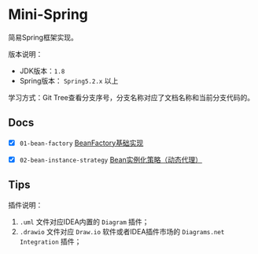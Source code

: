 # Mini-Spring

简易Spring框架实现。

版本说明：
- JDK版本：`1.8`
- Spring版本： `Spring5.2.x` 以上

学习方式：Git Tree查看分支序号，分支名称对应了文档名称和当前分支代码的。

## Docs

- [x] `01-bean-factory` [BeanFactory基础实现](docs/01-bean-factory/README.md)
- [x] `02-bean-instance-strategy` [Bean实例化策略（动态代理）](docs/02-bean-instance-strategy/README.md)


## Tips

插件说明：
1. `.uml` 文件对应IDEA内置的 `Diagram` 插件；
2. `.drawio` 文件对应 `Draw.io` 软件或者IDEA插件市场的 `Diagrams.net Integration` 插件；